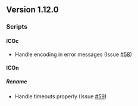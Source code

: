 ## Version 1.12.0

### Scripts

#### ICOc

- Handle encoding in error messages (Issue [#58](https://github.com/MyTooliT/ICOc/issues/58))

#### ICOn

##### Rename

- Handle timeouts properly (Issue [#59](https://github.com/MyTooliT/ICOc/issues/59))
